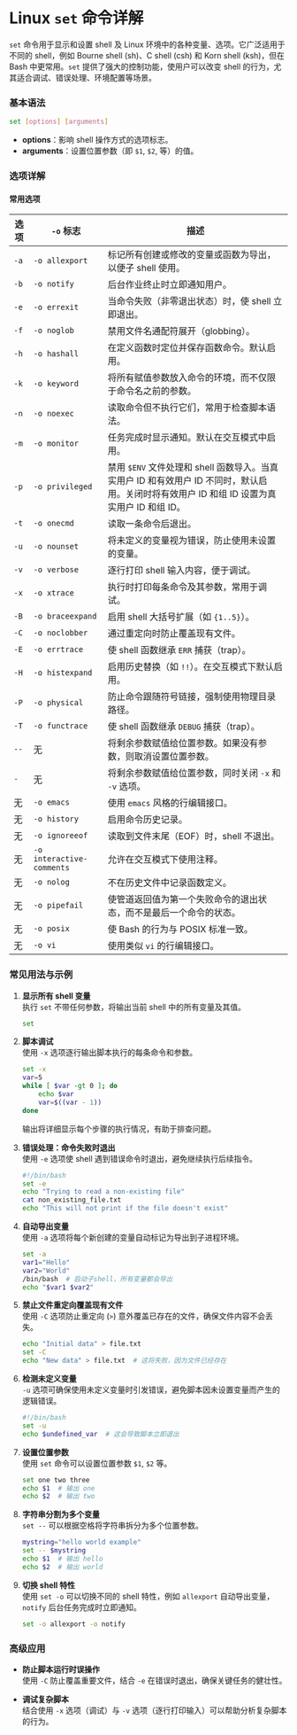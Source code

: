 # Linux `set` 命令详解

`set` 命令用于显示和设置 shell 及 Linux 环境中的各种变量、选项。它广泛适用于不同的 shell，例如 Bourne shell (sh)、C shell (csh) 和 Korn shell (ksh)，但在 Bash 中更常用。`set` 提供了强大的控制功能，使用户可以改变 shell 的行为，尤其适合调试、错误处理、环境配置等场景。

### 基本语法

```bash
set [options] [arguments]
```

- **options**：影响 shell 操作方式的选项标志。
- **arguments**：设置位置参数（即 `$1`, `$2`, 等）的值。

### 选项详解

#### 常用选项

| 选项 | `-o` 标志 | 描述 |
|------|-----------|------|
| `-a` | `-o allexport` | 标记所有创建或修改的变量或函数为导出，以便子 shell 使用。 |
| `-b` | `-o notify` | 后台作业终止时立即通知用户。 |
| `-e` | `-o errexit` | 当命令失败（非零退出状态）时，使 shell 立即退出。 |
| `-f` | `-o noglob` | 禁用文件名通配符展开（globbing）。 |
| `-h` | `-o hashall` | 在定义函数时定位并保存函数命令。默认启用。 |
| `-k` | `-o keyword` | 将所有赋值参数放入命令的环境，而不仅限于命令名之前的参数。 |
| `-n` | `-o noexec` | 读取命令但不执行它们，常用于检查脚本语法。 |
| `-m` | `-o monitor` | 任务完成时显示通知。默认在交互模式中启用。 |
| `-p` | `-o privileged` | 禁用 `$ENV` 文件处理和 shell 函数导入。当真实用户 ID 和有效用户 ID 不同时，默认启用。关闭时将有效用户 ID 和组 ID 设置为真实用户 ID 和组 ID。 |
| `-t` | `-o onecmd` | 读取一条命令后退出。 |
| `-u` | `-o nounset` | 将未定义的变量视为错误，防止使用未设置的变量。 |
| `-v` | `-o verbose` | 逐行打印 shell 输入内容，便于调试。 |
| `-x` | `-o xtrace` | 执行时打印每条命令及其参数，常用于调试。 |
| `-B` | `-o braceexpand` | 启用 shell 大括号扩展（如 `{1..5}`）。 |
| `-C` | `-o noclobber` | 通过重定向时防止覆盖现有文件。 |
| `-E` | `-o errtrace` | 使 shell 函数继承 `ERR` 捕获（trap）。 |
| `-H` | `-o histexpand` | 启用历史替换（如 `!!`）。在交互模式下默认启用。 |
| `-P` | `-o physical` | 防止命令跟随符号链接，强制使用物理目录路径。 |
| `-T` | `-o functrace` | 使 shell 函数继承 `DEBUG` 捕获（trap）。 |
| `--` | 无 | 将剩余参数赋值给位置参数。如果没有参数，则取消设置位置参数。 |
| `-` | 无 | 将剩余参数赋值给位置参数，同时关闭 `-x` 和 `-v` 选项。 |
| 无 | `-o emacs` | 使用 `emacs` 风格的行编辑接口。 |
| 无 | `-o history` | 启用命令历史记录。 |
| 无 | `-o ignoreeof` | 读取到文件末尾（EOF）时，shell 不退出。 |
| 无 | `-o interactive-comments` | 允许在交互模式下使用注释。 |
| 无 | `-o nolog` | 不在历史文件中记录函数定义。 |
| 无 | `-o pipefail` | 使管道返回值为第一个失败命令的退出状态，而不是最后一个命令的状态。 |
| 无 | `-o posix` | 使 Bash 的行为与 POSIX 标准一致。 |
| 无 | `-o vi` | 使用类似 `vi` 的行编辑接口。 |


### 常见用法与示例

1. **显示所有 shell 变量**  
   执行 `set` 不带任何参数，将输出当前 shell 中的所有变量及其值。

   ```bash
   set
   ```

2. **脚本调试**  
   使用 `-x` 选项逐行输出脚本执行的每条命令和参数。

   ```bash
   set -x
   var=5
   while [ $var -gt 0 ]; do
       echo $var
       var=$((var - 1))
   done
   ```

   输出将详细显示每个步骤的执行情况，有助于排查问题。

3. **错误处理：命令失败时退出**  
   使用 `-e` 选项使 shell 遇到错误命令时退出，避免继续执行后续指令。

   ```bash
   #!/bin/bash
   set -e
   echo "Trying to read a non-existing file"
   cat non_existing_file.txt
   echo "This will not print if the file doesn't exist"
   ```

4. **自动导出变量**  
   使用 `-a` 选项将每个新创建的变量自动标记为导出到子进程环境。

   ```bash
   set -a
   var1="Hello"
   var2="World"
   /bin/bash  # 启动子shell，所有变量都会导出
   echo "$var1 $var2"
   ```

5. **禁止文件重定向覆盖现有文件**  
   使用 `-C` 选项防止重定向 (`>`) 意外覆盖已存在的文件，确保文件内容不会丢失。

   ```bash
   echo "Initial data" > file.txt
   set -C
   echo "New data" > file.txt  # 这将失败，因为文件已经存在
   ```

6. **检测未定义变量**  
   `-u` 选项可确保使用未定义变量时引发错误，避免脚本因未设置变量而产生的逻辑错误。

   ```bash
   #!/bin/bash
   set -u
   echo $undefined_var  # 这会导致脚本立即退出
   ```

7. **设置位置参数**  
   使用 `set` 命令可以设置位置参数 `$1`, `$2` 等。

   ```bash
   set one two three
   echo $1  # 输出 one
   echo $2  # 输出 two
   ```

8. **字符串分割为多个变量**  
   `set --` 可以根据空格将字符串拆分为多个位置参数。

   ```bash
   mystring="hello world example"
   set -- $mystring
   echo $1  # 输出 hello
   echo $2  # 输出 world
   ```

9. **切换 shell 特性**  
   使用 `set -o` 可以切换不同的 shell 特性，例如 `allexport` 自动导出变量，`notify` 后台任务完成时立即通知。

   ```bash
   set -o allexport -o notify
   ```

### 高级应用
- **防止脚本运行时误操作**  
   使用 `-C` 防止覆盖重要文件，结合 `-e` 在错误时退出，确保关键任务的健壮性。
  
- **调试复杂脚本**  
   结合使用 `-x` 选项（调试）与 `-v` 选项（逐行打印输入）可以帮助分析复杂脚本的行为。
